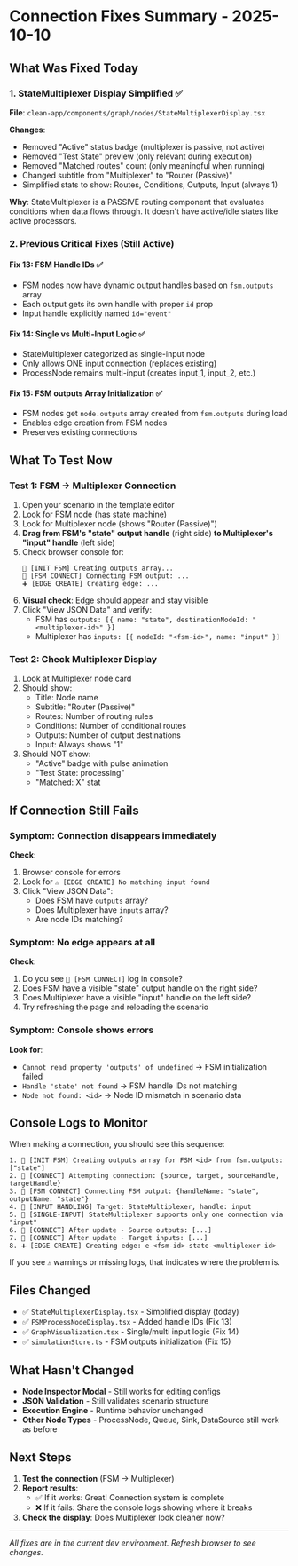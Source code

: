 # Connection Fixes Summary - 2025-10-10

## What Was Fixed Today

### 1. StateMultiplexer Display Simplified ✅
**File**: `clean-app/components/graph/nodes/StateMultiplexerDisplay.tsx`

**Changes**:
- Removed "Active" status badge (multiplexer is passive, not active)
- Removed "Test State" preview (only relevant during execution)
- Removed "Matched routes" count (only meaningful when running)
- Changed subtitle from "Multiplexer" to "Router (Passive)"
- Simplified stats to show: Routes, Conditions, Outputs, Input (always 1)

**Why**: StateMultiplexer is a PASSIVE routing component that evaluates conditions when data flows through. It doesn't have active/idle states like active processors.

### 2. Previous Critical Fixes (Still Active)

#### Fix 13: FSM Handle IDs ✅
- FSM nodes now have dynamic output handles based on `fsm.outputs` array
- Each output gets its own handle with proper `id` prop
- Input handle explicitly named `id="event"`

#### Fix 14: Single vs Multi-Input Logic ✅  
- StateMultiplexer categorized as single-input node
- Only allows ONE input connection (replaces existing)
- ProcessNode remains multi-input (creates input_1, input_2, etc.)

#### Fix 15: FSM outputs Array Initialization ✅
- FSM nodes get `node.outputs` array created from `fsm.outputs` during load
- Enables edge creation from FSM nodes
- Preserves existing connections

## What To Test Now

### Test 1: FSM → Multiplexer Connection
1. Open your scenario in the template editor
2. Look for FSM node (has state machine)
3. Look for Multiplexer node (shows "Router (Passive)")
4. **Drag from FSM's "state" output handle** (right side) **to Multiplexer's "input" handle** (left side)
5. Check browser console for:
   ```
   🔧 [INIT FSM] Creating outputs array...
   🔗 [FSM CONNECT] Connecting FSM output: ...
   ➕ [EDGE CREATE] Creating edge: ...
   ```
6. **Visual check**: Edge should appear and stay visible
7. Click "View JSON Data" and verify:
   - FSM has `outputs: [{ name: "state", destinationNodeId: "<multiplexer-id>" }]`
   - Multiplexer has `inputs: [{ nodeId: "<fsm-id>", name: "input" }]`

### Test 2: Check Multiplexer Display
1. Look at Multiplexer node card
2. Should show:
   - Title: Node name
   - Subtitle: "Router (Passive)" 
   - Routes: Number of routing rules
   - Conditions: Number of conditional routes
   - Outputs: Number of output destinations
   - Input: Always shows "1"
3. Should NOT show:
   - "Active" badge with pulse animation
   - "Test State: processing"
   - "Matched: X" stat

## If Connection Still Fails

### Symptom: Connection disappears immediately
**Check**:
1. Browser console for errors
2. Look for `⚠️ [EDGE CREATE] No matching input found`
3. Click "View JSON Data":
   - Does FSM have `outputs` array?
   - Does Multiplexer have `inputs` array?
   - Are node IDs matching?

### Symptom: No edge appears at all
**Check**:
1. Do you see `🔗 [FSM CONNECT]` log in console?
2. Does FSM have a visible "state" output handle on the right side?
3. Does Multiplexer have a visible "input" handle on the left side?
4. Try refreshing the page and reloading the scenario

### Symptom: Console shows errors
**Look for**:
- `Cannot read property 'outputs' of undefined` → FSM initialization failed
- `Handle 'state' not found` → FSM handle IDs not matching
- `Node not found: <id>` → Node ID mismatch in scenario data

## Console Logs to Monitor

When making a connection, you should see this sequence:

```
1. 🔧 [INIT FSM] Creating outputs array for FSM <id> from fsm.outputs: ["state"]
2. 🔗 [CONNECT] Attempting connection: {source, target, sourceHandle, targetHandle}
3. 🔗 [FSM CONNECT] Connecting FSM output: {handleName: "state", outputName: "state"}
4. 🔗 [INPUT HANDLING] Target: StateMultiplexer, handle: input
5. 🔄 [SINGLE-INPUT] StateMultiplexer supports only one connection via "input"
6. 🔗 [CONNECT] After update - Source outputs: [...]
7. 🔗 [CONNECT] After update - Target inputs: [...]
8. ➕ [EDGE CREATE] Creating edge: e-<fsm-id>-state-<multiplexer-id>
```

If you see `⚠️` warnings or missing logs, that indicates where the problem is.

## Files Changed

- ✅ `StateMultiplexerDisplay.tsx` - Simplified display (today)
- ✅ `FSMProcessNodeDisplay.tsx` - Added handle IDs (Fix 13)
- ✅ `GraphVisualization.tsx` - Single/multi input logic (Fix 14)
- ✅ `simulationStore.ts` - FSM outputs initialization (Fix 15)

## What Hasn't Changed

- **Node Inspector Modal** - Still works for editing configs
- **JSON Validation** - Still validates scenario structure  
- **Execution Engine** - Runtime behavior unchanged
- **Other Node Types** - ProcessNode, Queue, Sink, DataSource still work as before

## Next Steps

1. **Test the connection** (FSM → Multiplexer)
2. **Report results**:
   - ✅ If it works: Great! Connection system is complete
   - ❌ If it fails: Share the console logs showing where it breaks
3. **Check the display**: Does Multiplexer look cleaner now?

---

*All fixes are in the current dev environment. Refresh browser to see changes.*
